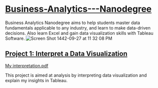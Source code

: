 # [Business-Analytics---Nanodegree](https://www.udacity.com/course/business-analytics-nanodegree--nd098)
Business Analytics Nanodegree aims to help students master data fundamentals applicable to any industry, and learn to make data-driven decisions. Also learn Excel and gain data visualization skills with Tableau Software.
![Screen Shot 1442-09-27 at 11 32 08 PM](https://user-images.githubusercontent.com/84504532/118961867-775ba280-b96d-11eb-9026-e4bb75095b16.png)


## [Project 1: Interpret a Data Visualization](https://public.tableau.com/views/MadridInDetail/MadridinDetail?%3Aembed=y&%3Atoolbar=yes&%3AloadOrderID=0&%3Adisplay_count=y%3F%3Aembed&%3AshowVizHome=no)
[My interpretation.pdf](https://github.com/MazenAldakheel/Business-Analytics---Nanodegree/files/6515176/My.interpretation.pdf)

This project is aimed at analysis by interpreting data visualization and explain my insights  in Tableau.
